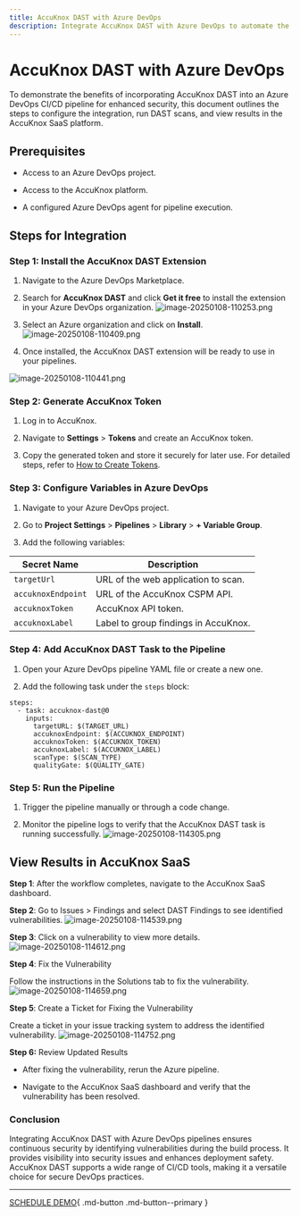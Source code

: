 ```yaml
---
title: AccuKnox DAST with Azure DevOps
description: Integrate AccuKnox DAST with Azure DevOps to automate the detection and resolution of runtime vulnerabilities in web applications.
---
```


# AccuKnox DAST with Azure DevOps

To demonstrate the benefits of incorporating AccuKnox DAST into an Azure DevOps CI/CD pipeline for enhanced security, this document outlines the steps to configure the integration, run DAST scans, and view results in the AccuKnox SaaS platform.

## **Prerequisites**

- Access to an Azure DevOps project.

- Access to the AccuKnox platform.

- A configured Azure DevOps agent for pipeline execution.

## **Steps for Integration**

### **Step 1: Install the AccuKnox DAST Extension**

1.  Navigate to the Azure DevOps Marketplace.

2.  Search for **AccuKnox DAST** and click **Get it free** to install the extension in your Azure DevOps organization.
![image-20250108-110253.png](./images/azure-devops/1.png)

3.  Select an Azure organization and click on **Install**.
![image-20250108-110409.png](./images/azure-devops/2.png)

4.  Once installed, the AccuKnox DAST extension will be ready to use in your pipelines.

![image-20250108-110441.png](./images/azure-devops/3.png)

### **Step 2: Generate AccuKnox Token**

1.  Log in to AccuKnox.

2.  Navigate to **Settings** > **Tokens** and create an AccuKnox token.

3.  Copy the generated token and store it securely for later use. For detailed steps, refer to [How to Create Tokens](https://help.accuknox.com/how-to/how-to-create-tokens/ "https://help.accuknox.com/how-to/how-to-create-tokens/").

### **Step 3: Configure Variables in Azure DevOps**

1.  Navigate to your Azure DevOps project.

2.  Go to **Project Settings** > **Pipelines** > **Library** > **+ Variable Group**.

3.  Add the following variables:

| **Secret Name**    | **Description**                      |
| ------------------ | ------------------------------------ |
| `targetUrl`        | URL of the web application to scan.  |
| `accuknoxEndpoint` | URL of the AccuKnox CSPM API.        |
| `accuknoxToken`    | AccuKnox API token.                  |
| `accuknoxLabel`    | Label to group findings in AccuKnox. |

### **Step 4: Add AccuKnox DAST Task to the Pipeline**

1.  Open your Azure DevOps pipeline YAML file or create a new one.

2.  Add the following task under the `steps` block:

```
steps:
  - task: accuknox-dast@0
    inputs:
      targetURL: $(TARGET_URL)
      accuknoxEndpoint: $(ACCUKNOX_ENDPOINT)
      accuknoxToken: $(ACCUKNOX_TOKEN)
      accuknoxLabel: $(ACCUKNOX_LABEL)
      scanType: $(SCAN_TYPE)
      qualityGate: $(QUALITY_GATE)

```

### **Step 5: Run the Pipeline**

1.  Trigger the pipeline manually or through a code change.

2.  Monitor the pipeline logs to verify that the AccuKnox DAST task is running successfully.
![image-20250108-114305.png](./images/azure-devops/4.png)

## View Results in AccuKnox SaaS

**Step 1**: After the workflow completes, navigate to the AccuKnox SaaS dashboard.

**Step 2**: Go to Issues > Findings and select DAST Findings to see identified vulnerabilities.
![image-20250108-114539.png](./images/azure-devops/5.png)

**Step 3**: Click on a vulnerability to view more details.
![image-20250108-114612.png](./images/azure-devops/6.png)

**Step 4**: Fix the Vulnerability

Follow the instructions in the Solutions tab to fix the vulnerability.
![image-20250108-114659.png](./images/azure-devops/7.png)

**Step 5**: Create a Ticket for Fixing the Vulnerability

Create a ticket in your issue tracking system to address the identified vulnerability.
![image-20250108-114752.png](./images/azure-devops/8.png)

**Step 6:** Review Updated Results

- After fixing the vulnerability, rerun the Azure pipeline.

- Navigate to the AccuKnox SaaS dashboard and verify that the vulnerability has been resolved.

### **Conclusion**

Integrating AccuKnox DAST with Azure DevOps pipelines ensures continuous security by identifying vulnerabilities during the build process. It provides visibility into security issues and enhances deployment safety. AccuKnox DAST supports a wide range of CI/CD tools, making it a versatile choice for secure DevOps practices.

---

[SCHEDULE DEMO](https://www.accuknox.com/contact-us){ .md-button .md-button--primary }
